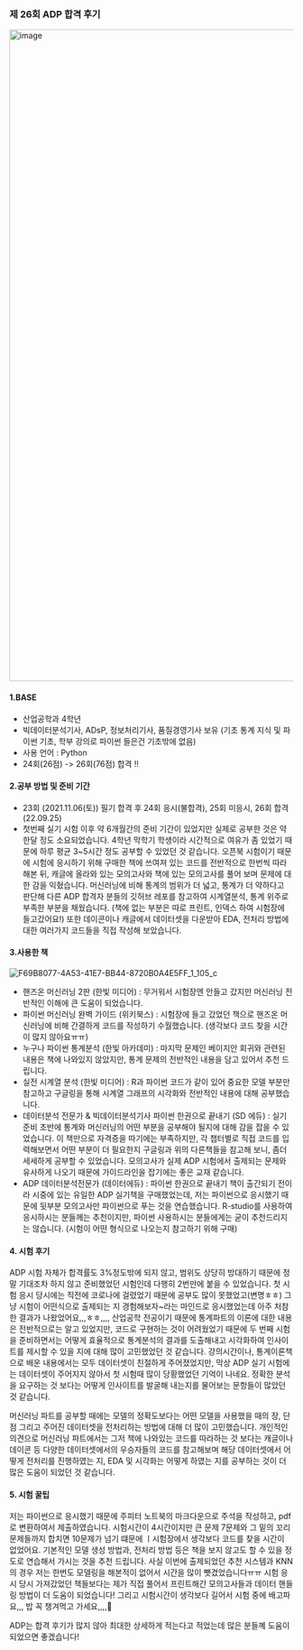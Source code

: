 ### 제 26회 ADP 합격 후기


<img width="1156" alt="image" src="https://user-images.githubusercontent.com/99079272/196147198-f244a490-d0a2-458d-a2b8-a427c1db081d.png">

#### 1.BASE
- 산업공학과 4학년 
- 빅데이터분석기사, ADsP, 정보처리기사, 품질경영기사 보유 (기초 통계 지식 및 파이썬 기초, 학부 강의로 파이썬 들은건 기초밖에 없음)
- 사용 언어 : Python
- 24회(26점) -> 26회(76점) 합격 !!

#### 2.공부 방법 및 준비 기간
- 23회 (2021.11.06(토)) 필기 합격 후 24회 응시(불합격), 25회 미응시, 26회 합격 (22.09.25)
- 첫번째 실기 시험 이후 약 6개월간의 준비 기간이 있었지만 실제로 공부한 것은 약 한달 정도 소요되었습니다. 4학년 막학기 학생이라 시간적으로 여유가 좀 있었기 때문에 하루 평균 3~5시간 정도 공부할 수 있었던 것 같습니다. 오픈북 시험이기 때문에 시험에 응시하기 위해 구매한 책에 쓰여져 있는 코드를 전반적으로 한번씩 따라해본 뒤, 캐글에 올라와 있는 모의고사와 책에 있는 모의고사를 풀어 보며 문제에 대한 감을 익혔습니다. 머신러닝에 비해 통계의 범위가 더 넓고, 통계가 더 약하다고 판단해 다른 ADP 합격자 분들의 깃허브 레포를 참고하여 시계열분석, 통계 위주로 부족한 부분을 채웠습니다. (책에 없는 부분은 따로 프린트, 인덱스 하여 시험장에 들고갔어요!) 또한 데이콘이나 캐글에서 데이터셋을 다운받아 EDA, 전처리 방법에 대한 여러가지 코드들을 직접 작성해 보았습니다. 

#### 3.사용한 책
![F69B8077-4A53-41E7-BB44-8720B0A4E5FF_1_105_c](https://user-images.githubusercontent.com/99079272/196149651-1fe7cfc3-7a88-4dd5-9134-e228d9562fd1.jpeg)
- 핸즈온 머신러닝 2판 (한빛 미디어) : 무거워서 시험장엔 안들고 갔지만 머신러닝 전반적인 이해에 큰 도움이 되었습니다. 
- 파이썬 머신러닝 완벽 가이드 (위키북스) : 시험장에 들고 갔었던 책으로 핸즈온 머신러닝에 비해 간결하게 코드를 작성하기 수월했습니다. (생각보다 코드 찾을 시간이 많지 않아요ㅠㅠ)
- 누구나 파이썬 통계분석 (한빛 아카데미) : 마지막 문제인 베이지안 회귀와 관련된 내용은 책에 나와있지 않았지만, 통계 문제의 전반적인 내용을 담고 있어서 추천 드립니다.
- 실전 시계열 분석 (한빛 미디어) : R과 파이썬 코드가 같이 있어 중요한 모델 부분만 참고하고 구글링을 통해 시계열 그래프의 시각화와 전반적인 내용에 대해 공부했습니다.
- 데이터분석 전문가 & 빅데이터분석기사 파이썬 한권으로 끝내기 (SD 에듀) : 실기 준비 초반에 통계와 머신러닝의 어떤 부분을 공부해야 될지에 대해 감을 잡을 수 있었습니다. 이 책만으로 자격증을 따기에는 부족하지만, 각 챕터별로 직접 코드를 입력해보면서 어떤 부분이 더 필요한지 구글링과 위의 다른책들을 참고해 보니, 좀더 세세하게 공부할 수 있었습니다. 모의고사가 실제 ADP 시험에서 출제되는 문제와 유사하게 나오기 때문에 가이드라인을 잡기에는 좋은 교재 같습니다. 
- ADP 데이터분석전문가 (데이터에듀) : 파이썬 한권으로 끝내기 책이 출간되기 전이라 시중에 있는 유일한 ADP 실기책을 구매했었는데, 저는 파이썬으로 응시했기 때문에 뒷부분 모의고사만 파이썬으로 푸는 것을 연습했습니다. R-studio를 사용하여 응시하시는 분들께는 추천이지만, 파이썬 사용하시는 분들에게는 굳이 추천드리지는 않습니다. (시험이 어떤 형식으로 나오는지 참고하기 위해 구매)

#### 4. 시험 후기
ADP 시험 자체가 합격률도 3%정도밖에 되지 않고, 범위도 상당히 방대하기 때문에 정말 기대조차 하지 않고 준비했었던 시험인데 다행히 2번만에 붙을 수 있었습니다. 첫 시험 응시 당시에는 직전에 코로나에 걸렸었기 때문에 공부도 많이 못했었고(변명ㅎㅎ) 그냥 시험이 어떤식으로 출제되는 지 경험해보자~라는 마인드로 응시했었는데 아주 처참한 결과가 나왔었어요,,,ㅎㅎ,,,, 산업공학 전공이기 때문에 통계파트의 이론에 대한 내용은 전반적으로는 알고 있었지만, 코드로 구현하는 것이 어려웠었기 때문에 두 번째 시험을 준비하면서는 어떻게 효율적으로 통계분석의 결과를 도출해내고 시각화하여 인사이트를 제시할 수 있을 지에 대해 많이 고민했었던 것 같습니다. 강의시간이나, 통계이론책으로 배운 내용에서는 모두 데이터셋이 친절하게 주어졌었지만, 막상 ADP 실기 시험에는 데이터셋이 주어지지 않아서 첫 시험때 많이 당황했었던 기억이 나네요. 정확한 분석을 요구하는 것 보다는 어떻게 인사이트를 발굴해 내는지를 물어보는 문항들이 많았던 것 같습니다. 

머신러닝 파트를 공부할 때에는 모델의 정확도보다는 어떤 모델을 사용했을 때의 장, 단점 그리고 주어진 데이터셋을 전처리하는 방법에 대해 더 많이 고민했습니다. 개인적인 의견으로 머신러닝 파트에서는 그저 책에 나와있는 코드를 따라하는 것 보다는 캐글이나 데이콘 등 다양한 데이터셋에서의 우승자들의 코드를 참고해보며 해당 데이터셋에서 어떻게 전처리를 진행하였는 지, EDA 및 시각화는 어떻게 하였는 지를 공부하는 것이 더 많은 도움이 되었던 것 같습니다. 

#### 5. 시험 꿀팁
저는 파이썬으로 응시했기 때문에 주피터 노트북의 마크다운으로 주석을 작성하고, pdf로 변환하여서 제출하였습니다. 시험시간이 4시간이지만 큰 문제 7문제와 그 밑의 꼬리문제들까지 합치면 10문제가 넘기 떄문에 ㅣ시험장에서 생각보다 코드를 찾을 시간이 없었어요. 기본적인 모델 생성 방법과, 전처리 방법 등은 책을 보지 않고도 할 수 있을 정도로 연습해서 가시는 것을 추천 드립니다. 사실 이번에 출제되었던 추천 시스템과 KNN의 경우 저는 한번도 모델링을 해본적이 없어서 시간을 많이 뺏겼었습니다ㅠㅠ 시험 응시 당시 가져갔었던 책들보다는 제가 직접 풀어서 프린트해간 모의고사들과 데이터 핸들링 방법이 더 도움이 되었습니다! 그리고 시험시간이 생각보다 길어서 시험 중에 배고파요,,, 밥 꼭 챙겨먹고 가세요,,,,🫠


ADP는 합격 후기가 많지 않아 최대한 상세하게 적는다고 적었는데 많은 분들꼐 도움이 되었으면 좋겠습니다!
